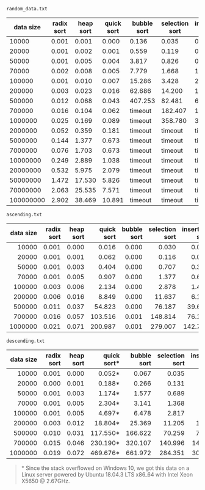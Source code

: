 `random_data.txt`

| data size | radix sort | heap sort | quick sort | bubble sort | selection sort | insertion sort |
| --------- | ---------- | --------- | ---------- | ----------- | ----------- | ----------- |
| 10000     | 0.001      | 0.001 | 0.000  |0.136|0.035|0.024|
| 20000 | 0.001  | 0.002 | 0.001  |0.559|0.119|0.090|
| 50000 | 0.001  | 0.005 | 0.004  |3.817|0.826|0.648|
| 70000 | 0.002  | 0.008 | 0.005  |7.779|1.668|1.265|
| 100000 | 0.001  | 0.010 | 0.007  |15.286|3.428|2.651|
| 200000 | 0.003 | 0.023 | 0.016 |62.686|14.200|10.725|
| 500000 | 0.012 | 0.068 | 0.043 |407.253|82.481|67.285|
| 700000 | 0.016 | 0.104 | 0.062 |timeout|182.407|140.434|
| 1000000 | 0.025 | 0.169 | 0.089 |timeout|358.780|300.277|
| 2000000 | 0.052 | 0.359 | 0.181 |timeout|timeout|timeout|
| 5000000 | 0.144 | 1.377 | 0.673 |timeout|timeout|timeout|
| 7000000 | 0.076 | 1.703 | 0.673 |timeout|timeout|timeout|
| 10000000 | 0.249 | 2.889 | 1.038 |timeout|timeout|timeout|
| 20000000 | 0.532 | 5.975 | 2.079 |timeout|timeout|timeout|
| 50000000 | 1.472 | 17.530 | 5.826 |timeout|timeout|timeout|
| 70000000 | 2.063 | 25.535 | 7.571 |timeout|timeout|timeout|
| 100000000 | 2.902 | 38.469 | 10.891 |timeout|timeout|timeout|

`ascending.txt`

| data size | radix sort | heap sort | quick sort | bubble sort | selection sort | insertion sort |
| --------: | ---------: | --------: | ---------: | ----------: | ----------: | --------: |
| 10000     | 0.001      | 0.000     | 0.016      | 0.000 | 0.030 |0.016|
| 20000 | 0.001  | 0.001 | 0.062  | 0.000 | 0.116 |0.057|
| 50000 | 0.001  | 0.003 | 0.404 | 0.000 | 0.707 |0.352|
| 70000 | 0.001 | 0.005 | 0.907 | 0.000 | 1.377 |0.687|
| 100000 | 0.003 | 0.006 | 2.134 | 0.000 | 2.878 |1.487|
| 200000 | 0.006 | 0.016 | 8.849 | 0.000 | 11.637 |6.106|
| 500000 | 0.011 | 0.037 | 54.823 | 0.000 | 76.187 |39.644|
| 700000 | 0.016 | 0.057 | 103.516 | 0.001 | 148.814 |76.178|
| 1000000 | 0.021 | 0.071 | 200.987 | 0.001 | 279.007 |142.795|

`descending.txt`

| data size | radix sort | heap sort | quick sort* | bubble sort | selection sort | insertion sort |
| --------: | ---------: | --------: | ----------: | ----------: | -------------: | -------------: |
|     10000 |      0.001 |     0.000 |      0.052* |       0.067 |          0.035 |          0.034 |
|     20000 |      0.000 |     0.001 |      0.188* |       0.266 |          0.131 |          0.122 |
|     50000 |      0.001 |     0.003 |      1.174* |       1.577 |          0.689 |          0.714 |
|     70000 |      0.001 |     0.005 |      2.304* |       3.141 |          1.368 |          1.396 |
|    100000 |      0.001 |     0.005 |      4.697* |       6.478 |          2.817 |          2.940 |
|    200000 |      0.003 |     0.012 |     18.804* |      25.369 |         11.205 |         12.012 |
|    500000 |      0.010 |     0.031 |    117.550* |     166.622 |         70.259 |         76.886 |
|    700000 |      0.015 |     0.046 |    230.190* |     320.107 |        140.996 |        149.185 |
|   1000000 |      0.019 |     0.072 |    469.676* |     661.972 |        284.351 |        309.463 |

> \* Since the stack overflowed on Windows 10, we got this data on a Linux server powered by Ubuntu 18.04.3 LTS x86_64 with Intel Xeon X5650 @ 2.67GHz.